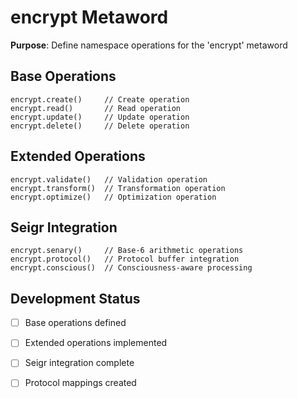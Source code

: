 # encrypt Metaword

**Purpose**: Define namespace operations for the 'encrypt' metaword

## Base Operations

```hyphos
encrypt.create()     // Create operation
encrypt.read()       // Read operation  
encrypt.update()     // Update operation
encrypt.delete()     // Delete operation
```

## Extended Operations

```hyphos
encrypt.validate()   // Validation operation
encrypt.transform()  // Transformation operation
encrypt.optimize()   // Optimization operation
```

## Seigr Integration

```hyphos
encrypt.senary()     // Base-6 arithmetic operations
encrypt.protocol()   // Protocol buffer integration
encrypt.conscious()  // Consciousness-aware processing
```

## Development Status

- [ ] Base operations defined
- [ ] Extended operations implemented  
- [ ] Seigr integration complete
- [ ] Protocol mappings created

